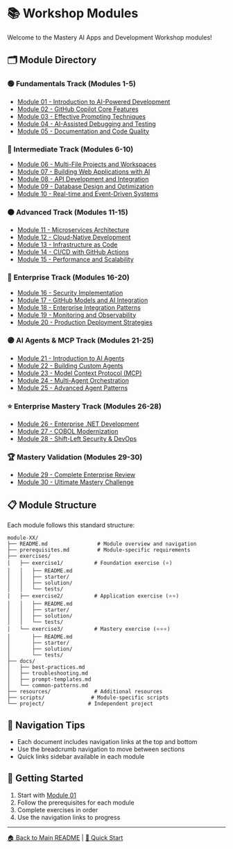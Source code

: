 # 📚 Workshop Modules

Welcome to the Mastery AI Apps and Development Workshop modules!

## 🗂️ Module Directory

### 🟢 Fundamentals Track (Modules 1-5)
- [Module 01 - Introduction to AI-Powered Development](module-01/README.md)
- [Module 02 - GitHub Copilot Core Features](module-02/README.md)
- [Module 03 - Effective Prompting Techniques](module-03/README.md)
- [Module 04 - AI-Assisted Debugging and Testing](module-04/README.md)
- [Module 05 - Documentation and Code Quality](module-05/README.md)

### 🔵 Intermediate Track (Modules 6-10)
- [Module 06 - Multi-File Projects and Workspaces](module-06/README.md)
- [Module 07 - Building Web Applications with AI](module-07/README.md)
- [Module 08 - API Development and Integration](module-08/README.md)
- [Module 09 - Database Design and Optimization](module-09/README.md)
- [Module 10 - Real-time and Event-Driven Systems](module-10/README.md)

### 🟠 Advanced Track (Modules 11-15)
- [Module 11 - Microservices Architecture](module-11/README.md)
- [Module 12 - Cloud-Native Development](module-12/README.md)
- [Module 13 - Infrastructure as Code](module-13/README.md)
- [Module 14 - CI/CD with GitHub Actions](module-14/README.md)
- [Module 15 - Performance and Scalability](module-15/README.md)

### 🔴 Enterprise Track (Modules 16-20)
- [Module 16 - Security Implementation](module-16/README.md)
- [Module 17 - GitHub Models and AI Integration](module-17/README.md)
- [Module 18 - Enterprise Integration Patterns](module-18/README.md)
- [Module 19 - Monitoring and Observability](module-19/README.md)
- [Module 20 - Production Deployment Strategies](module-20/README.md)

### 🟣 AI Agents & MCP Track (Modules 21-25)
- [Module 21 - Introduction to AI Agents](module-21/README.md)
- [Module 22 - Building Custom Agents](module-22/README.md)
- [Module 23 - Model Context Protocol (MCP)](module-23/README.md)
- [Module 24 - Multi-Agent Orchestration](module-24/README.md)
- [Module 25 - Advanced Agent Patterns](module-25/README.md)

### ⭐ Enterprise Mastery Track (Modules 26-28)
- [Module 26 - Enterprise .NET Development](module-26/README.md)
- [Module 27 - COBOL Modernization](module-27/README.md)
- [Module 28 - Shift-Left Security & DevOps](module-28/README.md)

### 🏆 Mastery Validation (Modules 29-30)
- [Module 29 - Complete Enterprise Review](module-29/README.md)
- [Module 30 - Ultimate Mastery Challenge](module-30/README.md)

## 📋 Module Structure

Each module follows this standard structure:

```
module-XX/
├── README.md                # Module overview and navigation
├── prerequisites.md         # Module-specific requirements
├── exercises/              
│   ├── exercise1/          # Foundation exercise (⭐)
│   │   ├── README.md
│   │   ├── starter/
│   │   ├── solution/
│   │   └── tests/
│   ├── exercise2/          # Application exercise (⭐⭐)
│   │   ├── README.md
│   │   ├── starter/
│   │   ├── solution/
│   │   └── tests/
│   └── exercise3/          # Mastery exercise (⭐⭐⭐)
│       ├── README.md
│       ├── starter/
│       ├── solution/
│       └── tests/
├── docs/
│   ├── best-practices.md
│   ├── troubleshooting.md
│   ├── prompt-templates.md
│   └── common-patterns.md
├── resources/              # Additional resources
├── scripts/               # Module-specific scripts
└── project/              # Independent project

```

## 🔗 Navigation Tips

- Each document includes navigation links at the top and bottom
- Use the breadcrumb navigation to move between sections
- Quick links sidebar available in each module

## 🚀 Getting Started

1. Start with [Module 01](module-01/README.md)
2. Follow the prerequisites for each module
3. Complete exercises in order
4. Use the navigation links to progress

---

[🏠 Back to Main README](../README.md) | [🚀 Quick Start](../QUICKSTART.md)

